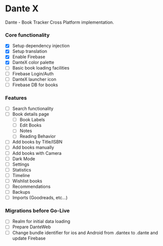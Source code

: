 # Dante X

Dante - Book Tracker Cross Platform implementation.

### Core functionality
- [x] Setup dependency injection
- [x] Setup translation
- [x] Enable Firebase
- [x] DanteX color palette
- [ ] Basic book loading facilities
- [ ] Firebase Login/Auth
- [ ] DanteX launcher icon
- [ ] Firebase DB for books

### Features
- [ ] Search functionality
- [ ] Book details page
  - [ ] Book Labels
  - [ ] Edit Books
  - [ ] Notes
  - [ ] Reading Behavior
- [ ] Add books by Title/ISBN
- [ ] Add books manually
- [ ] Add books with Camera
- [ ] Dark Mode
- [ ] Settings
- [ ] Statistics
- [ ] Timeline
- [ ] Wishlist books
- [ ] Recommendations
- [ ] Backups
- [ ] Imports (Goodreads, etc...)

### Migrations before Go-Live
- [ ] Realm for initial data loading
- [ ] Prepare DanteWeb
- [ ] Change bundle identifier for ios and Android from .dantex to .dante and update Firebase